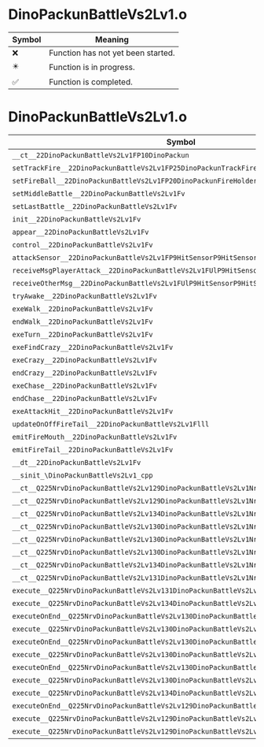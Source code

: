# DinoPackunBattleVs2Lv1.o
| Symbol | Meaning 
| ------------- | ------------- 
| :x: | Function has not yet been started. 
| :eight_pointed_black_star: | Function is in progress. 
| :white_check_mark: | Function is completed. 


# DinoPackunBattleVs2Lv1.o
| Symbol | Decompiled? |
| ------------- | ------------- |
| `__ct__22DinoPackunBattleVs2Lv1FP10DinoPackun` | :x: |
| `setTrackFire__22DinoPackunBattleVs2Lv1FP25DinoPackunTrackFireHolder` | :x: |
| `setFireBall__22DinoPackunBattleVs2Lv1FP20DinoPackunFireHolder` | :x: |
| `setMiddleBattle__22DinoPackunBattleVs2Lv1Fv` | :x: |
| `setLastBattle__22DinoPackunBattleVs2Lv1Fv` | :x: |
| `init__22DinoPackunBattleVs2Lv1Fv` | :x: |
| `appear__22DinoPackunBattleVs2Lv1Fv` | :x: |
| `control__22DinoPackunBattleVs2Lv1Fv` | :x: |
| `attackSensor__22DinoPackunBattleVs2Lv1FP9HitSensorP9HitSensor` | :x: |
| `receiveMsgPlayerAttack__22DinoPackunBattleVs2Lv1FUlP9HitSensorP9HitSensor` | :x: |
| `receiveOtherMsg__22DinoPackunBattleVs2Lv1FUlP9HitSensorP9HitSensor` | :x: |
| `tryAwake__22DinoPackunBattleVs2Lv1Fv` | :x: |
| `exeWalk__22DinoPackunBattleVs2Lv1Fv` | :x: |
| `endWalk__22DinoPackunBattleVs2Lv1Fv` | :x: |
| `exeTurn__22DinoPackunBattleVs2Lv1Fv` | :x: |
| `exeFindCrazy__22DinoPackunBattleVs2Lv1Fv` | :x: |
| `exeCrazy__22DinoPackunBattleVs2Lv1Fv` | :x: |
| `endCrazy__22DinoPackunBattleVs2Lv1Fv` | :x: |
| `exeChase__22DinoPackunBattleVs2Lv1Fv` | :x: |
| `endChase__22DinoPackunBattleVs2Lv1Fv` | :x: |
| `exeAttackHit__22DinoPackunBattleVs2Lv1Fv` | :x: |
| `updateOnOffFireTail__22DinoPackunBattleVs2Lv1Flll` | :x: |
| `emitFireMouth__22DinoPackunBattleVs2Lv1Fv` | :x: |
| `emitFireTail__22DinoPackunBattleVs2Lv1Fv` | :x: |
| `__dt__22DinoPackunBattleVs2Lv1Fv` | :x: |
| `__sinit_\DinoPackunBattleVs2Lv1_cpp` | :x: |
| `__ct__Q225NrvDinoPackunBattleVs2Lv129DinoPackunBattleVs2Lv1NrvTurnFv` | :x: |
| `__ct__Q225NrvDinoPackunBattleVs2Lv129DinoPackunBattleVs2Lv1NrvWalkFv` | :x: |
| `__ct__Q225NrvDinoPackunBattleVs2Lv134DinoPackunBattleVs2Lv1NrvFindCrazyFv` | :x: |
| `__ct__Q225NrvDinoPackunBattleVs2Lv130DinoPackunBattleVs2Lv1NrvCrazyFv` | :x: |
| `__ct__Q225NrvDinoPackunBattleVs2Lv130DinoPackunBattleVs2Lv1NrvChaseFv` | :x: |
| `__ct__Q225NrvDinoPackunBattleVs2Lv130DinoPackunBattleVs2Lv1NrvAwakeFv` | :x: |
| `__ct__Q225NrvDinoPackunBattleVs2Lv134DinoPackunBattleVs2Lv1NrvAttackHitFv` | :x: |
| `__ct__Q225NrvDinoPackunBattleVs2Lv131DinoPackunBattleVs2Lv1NrvDamageFv` | :x: |
| `execute__Q225NrvDinoPackunBattleVs2Lv131DinoPackunBattleVs2Lv1NrvDamageCFP5Spine` | :x: |
| `execute__Q225NrvDinoPackunBattleVs2Lv134DinoPackunBattleVs2Lv1NrvAttackHitCFP5Spine` | :x: |
| `executeOnEnd__Q225NrvDinoPackunBattleVs2Lv130DinoPackunBattleVs2Lv1NrvAwakeCFP5Spine` | :x: |
| `execute__Q225NrvDinoPackunBattleVs2Lv130DinoPackunBattleVs2Lv1NrvAwakeCFP5Spine` | :x: |
| `executeOnEnd__Q225NrvDinoPackunBattleVs2Lv130DinoPackunBattleVs2Lv1NrvChaseCFP5Spine` | :x: |
| `execute__Q225NrvDinoPackunBattleVs2Lv130DinoPackunBattleVs2Lv1NrvChaseCFP5Spine` | :x: |
| `executeOnEnd__Q225NrvDinoPackunBattleVs2Lv130DinoPackunBattleVs2Lv1NrvCrazyCFP5Spine` | :x: |
| `execute__Q225NrvDinoPackunBattleVs2Lv130DinoPackunBattleVs2Lv1NrvCrazyCFP5Spine` | :x: |
| `execute__Q225NrvDinoPackunBattleVs2Lv134DinoPackunBattleVs2Lv1NrvFindCrazyCFP5Spine` | :x: |
| `executeOnEnd__Q225NrvDinoPackunBattleVs2Lv129DinoPackunBattleVs2Lv1NrvWalkCFP5Spine` | :x: |
| `execute__Q225NrvDinoPackunBattleVs2Lv129DinoPackunBattleVs2Lv1NrvWalkCFP5Spine` | :x: |
| `execute__Q225NrvDinoPackunBattleVs2Lv129DinoPackunBattleVs2Lv1NrvTurnCFP5Spine` | :x: |
